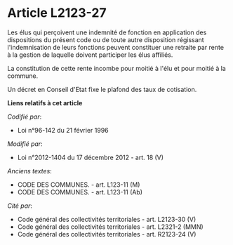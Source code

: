 # Article L2123-27

Les élus qui perçoivent une indemnité de fonction en application des dispositions du présent code ou de toute autre
disposition régissant l'indemnisation de leurs fonctions                               peuvent constituer une retraite par
rente à la gestion de laquelle doivent participer les élus affiliés. 

La constitution de cette rente incombe pour moitié à l'élu et pour moitié à la commune. 

Un décret en Conseil d'Etat fixe le plafond des taux de cotisation.

**Liens relatifs à cet article**

_Codifié par_:

  - Loi n°96-142 du 21 février 1996

_Modifié par_:

  - Loi n°2012-1404 du 17 décembre 2012 - art. 18 (V)

_Anciens textes_:

  - CODE DES COMMUNES. - art. L123-11 (M)
  - CODE DES COMMUNES. - art. L123-11 (Ab)

_Cité par_:

  - Code général des collectivités territoriales - art. L2123-30 (V)
  - Code général des collectivités territoriales - art. L2321-2 (MMN)
  - Code général des collectivités territoriales - art. R2123-24 (V)

